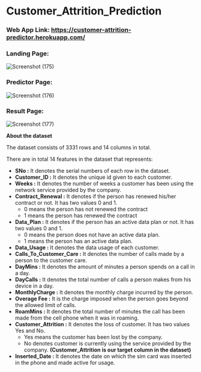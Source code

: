 # Customer_Attrition_Prediction

### Web App Link: https://customer-attrition-predictor.herokuapp.com/

### Landing Page:
![Screenshot (175)](https://user-images.githubusercontent.com/44601120/114270086-1fee1c80-9a28-11eb-8a48-f96c94982a06.png)

### Predictor Page:
![Screenshot (176)](https://user-images.githubusercontent.com/44601120/114270121-4b710700-9a28-11eb-8f3e-38a1d53fe18d.png)

### Result Page:
![Screenshot (177)](https://user-images.githubusercontent.com/44601120/114270177-95f28380-9a28-11eb-8bea-547a2bee1396.png)

**About the dataset**

The dataset consists of 3331 rows and 14 columns in total.

There are in total 14 features in the dataset that represents:

- **SNo :** It denotes the serial numbers of each row in the dataset.
-  **Customer_ID :** It denotes the unique id given to each customer.
- **Weeks :** It denotes the number of weeks a customer has been using the network service provided by the company.
- **Contract_Renewal :** It denotes if the person has renewed his/her contract or not. It has two values 0 and 1.
    - 0 means the person has not renewed the contract
    - 1 means the person has renewed the contract
- **Data_Plan :** It denotes if the person has an active data plan or not. It has two values 0 and 1.
    - 0 means the person does not have an active data plan.
    - 1 means the person has an active data plan.
- **Data_Usage :** It denotes the data usage of each customer.
- **Calls_To_Customer_Care :** It denotes the number of calls made by a person to the customer care.
- **DayMins :** It denotes the amount of minutes a person spends on a call in a day.
- **DayCalls :** It denotes the total number of calls a person makes from his device in a day.
- **MonthlyCharge :** It denotes the monthly charge incurred by the person.
- **Overage Fee :** It is the charge imposed when the person goes beyond the allowed limit of calls.
- **RoamMins :** It denotes the total number of minutes the call has been made from the cell phone when it was in roaming.
- **Customer_Attrition :** It denotes the loss of customer. It has two values Yes and No.
    - Yes means the customer has been lost by the company.
    - No denotes customer is currently using the service provided by the company.
    **(Customer_Attrition is our target column in the dataset)**
- **Inserted_Date :** It denotes the date on which the sim card was inserted in the phone and made active for usage.

